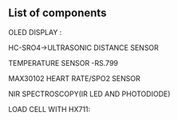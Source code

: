 ## List of components

OLED DISPLAY :

HC-SRO4->ULTRASONIC DISTANCE SENSOR

TEMPERATURE SENSOR -RS.799

MAX30102 HEART RATE/SPO2 SENSOR

NIR SPECTROSCOPY(IR LED AND PHOTODIODE)

LOAD CELL WITH HX711: 

